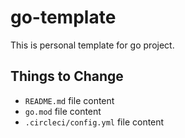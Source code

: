 # go-template

This is personal template for go project.

## Things to Change

- `README.md` file content
- `go.mod` file content
- `.circleci/config.yml` file content
